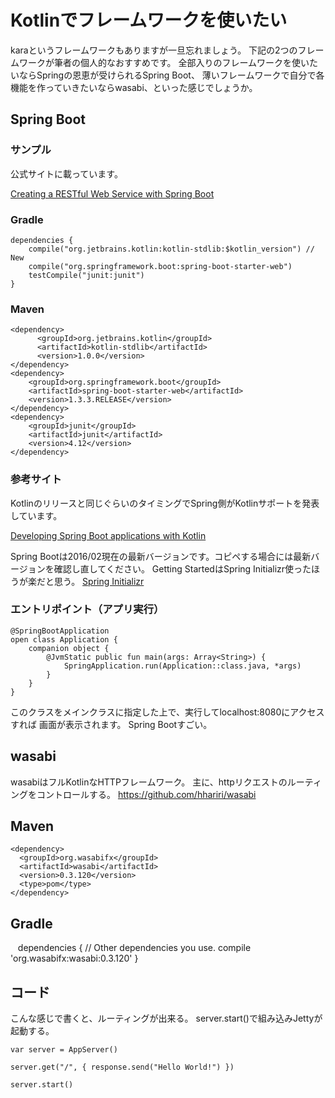 
# Kotlinでフレームワークを使いたい

karaというフレームワークもありますが一旦忘れましょう。
下記の2つのフレームワークが筆者の個人的なおすすめです。
全部入りのフレームワークを使いたいならSpringの恩恵が受けられるSpring Boot、
薄いフレームワークで自分で各機能を作っていきたいならwasabi、といった感じでしょうか。



## Spring Boot


### サンプル

公式サイトに載っています。

[Creating a RESTful Web Service with Spring Boot](https://kotlinlang.org/docs/tutorials/spring-boot-restful.html)

### Gradle


    dependencies {
        compile("org.jetbrains.kotlin:kotlin-stdlib:$kotlin_version") // New
        compile("org.springframework.boot:spring-boot-starter-web")
        testCompile("junit:junit")
    }
    
### Maven



    <dependency>
	      <groupId>org.jetbrains.kotlin</groupId>
	      <artifactId>kotlin-stdlib</artifactId>
	      <version>1.0.0</version>
    </dependency>
    <dependency>
        <groupId>org.springframework.boot</groupId>
        <artifactId>spring-boot-starter-web</artifactId>
        <version>1.3.3.RELEASE</version>
    </dependency>
    <dependency>
        <groupId>junit</groupId>
        <artifactId>junit</artifactId>
        <version>4.12</version>
    </dependency>


### 参考サイト

Kotlinのリリースと同じぐらいのタイミングでSpring側がKotlinサポートを発表しています。

[Developing Spring Boot applications with Kotlin](https://spring.io/blog/2016/02/15/developing-spring-boot-applications-with-kotlin)


Spring Bootは2016/02現在の最新バージョンです。コピペする場合には最新バージョンを確認し直してください。
Getting StartedはSpring Initializr使ったほうが楽だと思う。
[Spring Initializr](https://start.spring.io/#!language=kotlin)



### エントリポイント（アプリ実行）

    @SpringBootApplication
    open class Application {
        companion object {
            @JvmStatic public fun main(args: Array<String>) {
                SpringApplication.run(Application::class.java, *args)
            }
        }
    }
    
このクラスをメインクラスに指定した上で、実行してlocalhost:8080にアクセスすれば
画面が表示されます。
Spring Bootすごい。



## wasabi


wasabiはフルKotlinなHTTPフレームワーク。
主に、httpリクエストのルーティングをコントロールする。
https://github.com/hhariri/wasabi


## Maven


```
<dependency>
  <groupId>org.wasabifx</groupId>
  <artifactId>wasabi</artifactId>
  <version>0.3.120</version>
  <type>pom</type>
</dependency>
```

## Gradle


    dependencies {
        // Other dependencies you use.
        compile 'org.wasabifx:wasabi:0.3.120'
    }
    


## コード
    
こんな感じで書くと、ルーティングが出来る。
server.start()で組み込みJettyが起動する。
    
    var server = AppServer()
    
    server.get("/", { response.send("Hello World!") })
    
    server.start()
    
